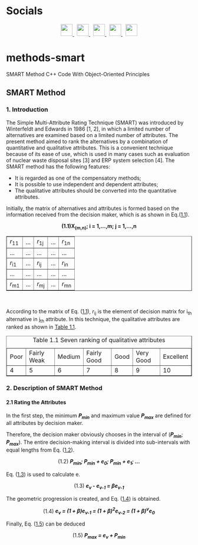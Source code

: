 # Socials

<p align="center">
  <a href="https://discord.com/users/xaprier#6129" target="_blank" rel="noreferrer">
    <img src="https://raw.githubusercontent.com/danielcranney/readme-generator/main/public/icons/socials/discord.svg" width="32" height="32" />
  </a>&nbsp
  <a href="https://www.github.com/xaprier" target="_blank" rel="noreferrer">
    <img src="https://raw.githubusercontent.com/danielcranney/readme-generator/main/public/icons/socials/github.svg" width="32" height="32" />
  </a>&nbsp
  <a href="http://www.instagram.com/xaprier.dev" target="_blank" rel="noreferrer">
    <img src="https://raw.githubusercontent.com/danielcranney/readme-generator/main/public/icons/socials/instagram.svg" width="32" height="32" />
  </a>&nbsp
  <a href="https://www.linkedin.com/in/xaprier/" target="_blank" rel="noreferrer">
    <img src="https://raw.githubusercontent.com/danielcranney/readme-generator/main/public/icons/socials/linkedin.svg" width="32" height="32" />
  </a>&nbsp
  <a href="https://twitter.com/xaprier_dev" target="_blank" rel="noreferrer">
    <img src="https://raw.githubusercontent.com/danielcranney/readme-generator/main/public/icons/socials/twitter.svg" width="32" height="32" />
  </a>
</p>

# methods-smart
SMART Method C++ Code With Object-Oriented Principles
  
## SMART Method
### 1. Introduction

<html lang="en_US">
    <p>
        The Simple Multi-Attribute Rating Technique (SMART) was introduced by  
        Winterfeldt and Edwards in 1986 [1, 2], in which a limited number of alternatives  
        are examined based on a limited number of attributes. The present method aimed to  
        rank the alternatives by a combination of quantitative and qualitative attributes.  
        This is a convenient technique because of its ease of use, which is used in many  
        cases such as evaluation of nuclear waste disposal sites [3] and ERP system  
        selection [4]. The SMART method has the following features:   
    </p>
    <ul>
        <li>It is regarded as one of the compensatory methods;</li>
        <li>It is possible to use independent and dependent attributes;</li>
        <li>The qualitative attributes should be converted into the quantitative attributes.</li>
    </ul>
    <p>
        Initially, the matrix of alternatives and attributes is formed based on the information received from the decision maker, which is as shown in Eq.(<a href="#1.1">1.1</a>).
    </p>
    <table align="center" border="true" id="1.1">
    <p align="center"><b>(1.1)X<sub>(m,n)</sub>; i = 1,...,m; j = 1,...,n</b></p>
        <tr>
            <td><i>r</i><sub>11</sub></td>
            <td>...</td>
            <td><i>r</i><sub>1j</sub></td>
            <td>...</td>
            <td><i>r</i><sub>1n</sub></td>
        </tr>
        <tr>
            <td>...</td>
            <td>...</td>
            <td>...</td>
            <td>...</td>
            <td>...</td>
        </tr>
        <tr>
            <td><i>r</i><sub>i1</sub></td>
            <td>...</td>
            <td><i>r</i><sub>ij</sub></td>
            <td>...</td>
            <td><i>r</i><sub>in</sub></td>
        </tr>
        <tr>
            <td>...</td>
            <td>...</td>
            <td>...</td>
            <td>...</td>
            <td>...</td>
        </tr>
        <tr>
            <td><i>r</i><sub>m1</sub></td>
            <td>...</td>
            <td><i>r</i><sub>mj</sub></td>
            <td>...</td>
            <td><i>r</i><sub>mn</sub></td>
        </tr>
    </table><br>
    <p>
        According to the matrix of Eq. (<a href="#1.1">1.1</a>), 
        <i>r</i><sub>ij</sub> is the element of decision matrix for i<sub>th</sub>
        alternative in j<sub>th</sub> attribute. 
        In this technique, the qualitative attributes are ranked as
        shown in <a href=#table11>Table 1.1</a>.
    </p>
    <table border="true" align="center" id="table11">
        <caption>Table 1.1 Seven ranking of qualitative attributes</caption>
        <tr>
            <td>Poor</td><td>Fairly Weak</td><td>Medium</td><td>Fairly Good</td><td>Good</td><td>Very Good</td><td>Excellent</td>
        </tr>
        <tr>
            <td>4</td><td>5</td><td>6</td><td>7</td><td>8</td><td>9</td><td>10</td>
        </tr>
    </table>
</html>

### 2. Description of SMART Method

#### 2.1 Rating the Attributes
<html>
    <p>
        In the first step, the minimum <b><i>P<sub>min</sub></i></b> and 
        maximum value <b><i>P<sub>max</sub></i></b> are defined for all attributes 
        by decision maker.
    </p>
    <p>
        Therefore, the decision maker obviously chooses in the interval 
        of (<b><i>P<sub>min</sub></i></b>; <b><i>P<sub>max</sub></i></b>).
        The entire decision-making interval is divided into sub-intervals 
        with equal lengths from Eq. (<a href="#e1.2">1.2</a>).
        <p align="center" id="e1.2">
            (1.2)&nbsp;<b><i>P<sub>min</sub>; P<sub>min</sub> + e<sub>0</sub>; P<sub>min</sub> + e<sub>1</sub>; ... </i></b>
        </p>
    </p>
    <p>
        Eq. (<a href="#e1.3">1.3</a>) is used to calculate e.
        <p align="center" id="e1.3">
        (1.3)&nbsp;<b><i>e<sub>v</sub> - e<sub>v-1</sub> = &#946;e<sub>v-1</sub></i></b>
        </p>
    </p>
    <p>
        The geometric progression is created, and Eq. (<a href="#e1.4">1.4</a>) is obtained.
        <p align="center" id="e1.4">
        (1.4)&nbsp;<b><i>e<sub>v</sub> = (1 + &#946;)e<sub>v-1</sub> = (1 + &#946;)<sup>2</sup>e<sub>v-2</sub> = (1 + &#946;)<sup>v</sup>e<sub>0</sub></i></b>
        </p>
    </p>
    <p>
        Finally, Eq. (<a href="#e1.5">1.5</a>) can be deduced
        <p align="center" id="e1.5">
            (1.5)&nbsp;<b><i>P<sub>max</sub> = e<sub>v</sub> + P<sub>min</sub></i></b>
        </p>
    </p>
</html>